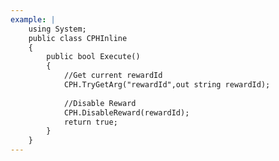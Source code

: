 ```yaml
---
example: |
    using System;
    public class CPHInline
    {
        public bool Execute()
        {
            //Get current rewardId
            CPH.TryGetArg("rewardId",out string rewardId);
            
            //Disable Reward
            CPH.DisableReward(rewardId);
            return true;
        }
    }
---
```

